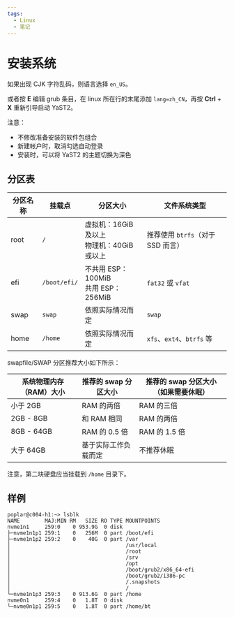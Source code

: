 ```yaml
---
tags:
  - Linux
  - 笔记
---
```


# 安装系统

如果出现 CJK 字符乱码，则语言选择 `en_US`。

或者按 **E** 编辑 grub 条目，在 linux 所在行的末尾添加 `lang=zh_CN`，再按 **Ctrl** + **X** 重新引导启动 YaST2。

注意：

- 不修改准备安装的软件包组合
- 新建帐户时，取消勾选自动登录
- 安装时，可以将 YaST2 的主题切换为深色

## 分区表

|分区名称|挂载点|分区大小|文件系统类型|
|---|---|---|---|
|root|`/`|虚拟机：16GiB 及以上<br />物理机：40GiB 或以上|推荐使用 `btrfs`（对于 SSD 而言）|
|efi|`/boot/efi/`|不共用 ESP：100MiB<br />共用 ESP：256MiB|`fat32` 或 `vfat`|
|swap|`swap`|依照实际情况而定|`swap`|
|home|`/home`|依照实际情况而定|`xfs`、`ext4`、`btrfs` 等|

swapfile/SWAP 分区推荐大小如下所示：

|系统物理内存（RAM）大小|推荐的 swap 分区大小|推荐的 swap 分区大小（如果需要休眠）|
|---|---|---|
|小于 2GB|RAM 的两倍|RAM 的三倍|
|2GB - 8GB|和 RAM 相同|RAM 的两倍|
|8GB - 64GB|RAM 的 0.5 倍|RAM 的 1.5 倍|
|大于 64GB|基于实际工作负载而定|不推荐休眠|

注意，第二块硬盘应当挂载到 `/home` 目录下。

## 样例

```
poplar@c004-h1:~> lsblk
NAME        MAJ:MIN RM   SIZE RO TYPE MOUNTPOINTS
nvme1n1     259:0    0 953.9G  0 disk 
├─nvme1n1p1 259:1    0   256M  0 part /boot/efi
├─nvme1n1p2 259:2    0    40G  0 part /var
│                                     /usr/local
│                                     /root
│                                     /srv
│                                     /opt
│                                     /boot/grub2/x86_64-efi
│                                     /boot/grub2/i386-pc
│                                     /.snapshots
│                                     /
└─nvme1n1p3 259:3    0 913.6G  0 part /home
nvme0n1     259:4    0   1.8T  0 disk 
└─nvme0n1p1 259:5    0   1.8T  0 part /home/bt
```